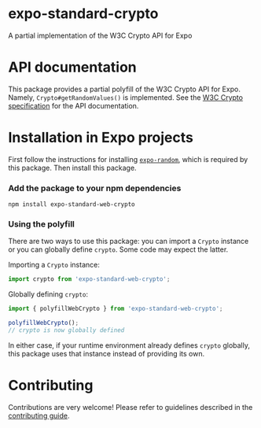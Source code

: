 # expo-standard-crypto

A partial implementation of the W3C Crypto API for Expo

# API documentation

This package provides a partial polyfill of the W3C Crypto API for Expo. Namely, `Crypto#getRandomValues()` is implemented. See the [W3C Crypto specification](https://www.w3.org/TR/WebCryptoAPI/) for the API documentation.

# Installation in Expo projects

First follow the instructions for installing [`expo-random`](https://github.com/expo/expo/blob/main/packages/expo-random/README.md), which is required by this package. Then install this package.

### Add the package to your npm dependencies

```
npm install expo-standard-web-crypto
```

### Using the polyfill

There are two ways to use this package: you can import a `Crypto` instance or you can globally define `crypto`. Some code may expect the latter.

Importing a `Crypto` instance:

```js
import crypto from 'expo-standard-web-crypto';
```

Globally defining `crypto`:

```js
import { polyfillWebCrypto } from 'expo-standard-web-crypto';

polyfillWebCrypto();
// crypto is now globally defined
```

In either case, if your runtime environment already defines `crypto` globally, this package uses that instance instead of providing its own.

# Contributing

Contributions are very welcome! Please refer to guidelines described in the [contributing guide]( https://github.com/expo/expo#contributing).
